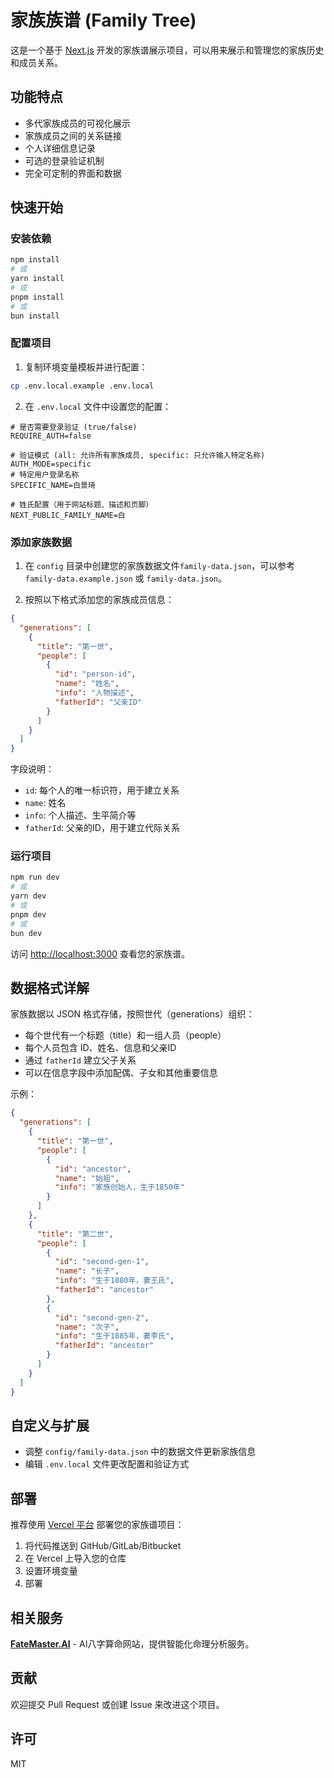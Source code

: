 # 家族族谱 (Family Tree)

这是一个基于 [Next.js](https://nextjs.org) 开发的家族谱展示项目，可以用来展示和管理您的家族历史和成员关系。

## 功能特点

- 多代家族成员的可视化展示
- 家族成员之间的关系链接
- 个人详细信息记录
- 可选的登录验证机制
- 完全可定制的界面和数据

## 快速开始

### 安装依赖

```bash
npm install
# 或
yarn install
# 或
pnpm install
# 或
bun install
```

### 配置项目

1. 复制环境变量模板并进行配置：

```bash
cp .env.local.example .env.local
```

2. 在 `.env.local` 文件中设置您的配置：

```
# 是否需要登录验证 (true/false)
REQUIRE_AUTH=false

# 验证模式 (all: 允许所有家族成员, specific: 只允许输入特定名称)
AUTH_MODE=specific
# 特定用户登录名称
SPECIFIC_NAME=白景琦

# 姓氏配置（用于网站标题、描述和页脚）
NEXT_PUBLIC_FAMILY_NAME=白
```

### 添加家族数据

1. 在 `config` 目录中创建您的家族数据文件`family-data.json`，可以参考 `family-data.example.json` 或 `family-data.json`。

2. 按照以下格式添加您的家族成员信息：

```json
{
  "generations": [
    {
      "title": "第一世",
      "people": [
        {
          "id": "person-id",
          "name": "姓名",
          "info": "人物描述",
          "fatherId": "父亲ID"
        }
      ]
    }
  ]
}
```

字段说明：
- `id`: 每个人的唯一标识符，用于建立关系
- `name`: 姓名
- `info`: 个人描述、生平简介等
- `fatherId`: 父亲的ID，用于建立代际关系

### 运行项目

```bash
npm run dev
# 或
yarn dev
# 或
pnpm dev
# 或
bun dev
```

访问 [http://localhost:3000](http://localhost:3000) 查看您的家族谱。

## 数据格式详解

家族数据以 JSON 格式存储，按照世代（generations）组织：

- 每个世代有一个标题（title）和一组人员（people）
- 每个人员包含 ID、姓名、信息和父亲ID
- 通过 `fatherId` 建立父子关系
- 可以在信息字段中添加配偶、子女和其他重要信息

示例：
```json
{
  "generations": [
    {
      "title": "第一世",
      "people": [
        {
          "id": "ancestor",
          "name": "始祖",
          "info": "家族创始人，生于1850年"
        }
      ]
    },
    {
      "title": "第二世",
      "people": [
        {
          "id": "second-gen-1",
          "name": "长子",
          "info": "生于1880年，妻王氏",
          "fatherId": "ancestor"
        },
        {
          "id": "second-gen-2",
          "name": "次子",
          "info": "生于1885年，妻李氏",
          "fatherId": "ancestor"
        }
      ]
    }
  ]
}
```

## 自定义与扩展

- 调整 `config/family-data.json` 中的数据文件更新家族信息
- 编辑 `.env.local` 文件更改配置和验证方式

## 部署

推荐使用 [Vercel 平台](https://vercel.com/new) 部署您的家族谱项目：

1. 将代码推送到 GitHub/GitLab/Bitbucket
2. 在 Vercel 上导入您的仓库
3. 设置环境变量
4. 部署

## 相关服务

**[FateMaster.AI](https://www.fatemaster.ai)** - AI八字算命网站，提供智能化命理分析服务。

## 贡献

欢迎提交 Pull Request 或创建 Issue 来改进这个项目。

## 许可

MIT
